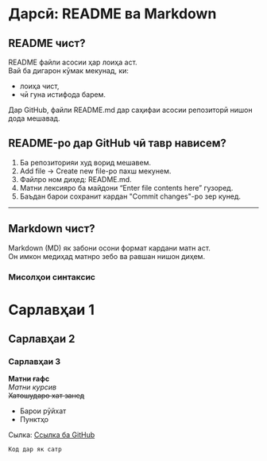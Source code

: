 # Дарсӣ: README ва Markdown

## README чист?
README файли асосии ҳар лоиҳа аст.  
Вай ба дигарон кӯмак мекунад, ки:
- лоиҳа чист,
- чӣ гуна  истифода барем.

Дар GitHub, файли README.md дар саҳифаи асосии репозиторӣ нишон дода мешавад.
## README-ро дар GitHub чӣ тавр нависем?
1. Ба репозиторияи худ ворид мешавем.  
2. Add file → Create new file-ро пахш мекунем.  
3. Файлро ном диҳед: README.md.  
4. Матни лексияро ба майдони “Enter file contents here” гузоред.  
5. Баъдан барои сохранит кардан "Commit changes"-ро зер кунед.

---

## Markdown чист?
Markdown (MD) як забони осони формат кардани матн аст.  
Он имкон медиҳад матнро зебо ва равшан нишон диҳем.

### Мисолҳои синтаксис
# Сарлавҳаи 1
## Сарлавҳаи 2
### Сарлавҳаи 3

**Матни ғафс**  
*Матни курсив*  
~~Хатошударо хат занед~~  

- Барои рӯйхат
- Пунктҳо

Сылка:
[Ссылка ба GitHub](https://github.com)

`Код дар як сатр`
